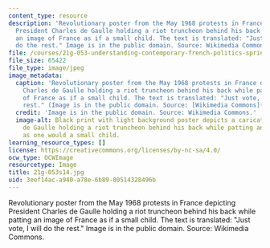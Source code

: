 ```yaml
---
content_type: resource
description: 'Revolutionary poster from the May 1968 protests in France depicting
  President Charles de Gaulle holding a riot truncheon behind his back while patting
  an image of France as if a small child. The text is translated: "Just vote, I will
  do the rest." Image is in the public domain. Source: Wikimedia Commons.'
file: /courses/21g-053-understanding-contemporary-french-politics-spring-2014/3eef14aca940a78e6b8980514328496b_21g-053s14.jpg
file_size: 65422
file_type: image/jpeg
image_metadata:
  caption: 'Revolutionary poster from the May 1968 protests in France depicting President
    Charles de Gaulle holding a riot truncheon behind his back while patting an image
    of France as if a small child. The text is translated: "Just vote, I will do the
    rest." (Image is in the public domain. Source: [Wikimedia Commons](http://commons.wikimedia.org/wiki/File:Votez_toujours_je_ferai_le_reste.jpg).)'
  credit: 'Image is in the public domain. Source: Wikimedia Commons.'
  image-alt: Black print with light background poster depicts a caricature of Charles
    de Gaulle holding a riot truncheon behind his back while patting an image of France
    as one would a small child.
learning_resource_types: []
license: https://creativecommons.org/licenses/by-nc-sa/4.0/
ocw_type: OCWImage
resourcetype: Image
title: 21g-053s14.jpg
uid: 3eef14ac-a940-a78e-6b89-80514328496b
---
```

Revolutionary poster from the May 1968 protests in France depicting President Charles de Gaulle holding a riot truncheon behind his back while patting an image of France as if a small child. The text is translated: "Just vote, I will do the rest." Image is in the public domain. Source: Wikimedia Commons.